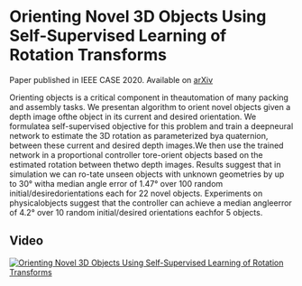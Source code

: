 # Orienting Novel 3D Objects Using Self-Supervised Learning of Rotation Transforms

Paper published in IEEE CASE 2020. Available on [arXiv](todo_publish)

Orienting objects is a critical component in theautomation of many packing and assembly tasks. We presentan algorithm to orient novel objects given a depth image ofthe object in its current and desired orientation. We formulatea self-supervised objective for this problem and train a deepneural network to estimate the 3D rotation as parameterized bya quaternion, between these current and desired depth images.We then use the trained network in a proportional controller tore-orient objects based on the estimated rotation between thetwo depth images. Results suggest that in simulation we can ro-tate unseen objects with unknown geometries by up to 30° witha median angle error of 1.47° over 100 random initial/desiredorientations each for 22 novel objects. Experiments on physicalobjects suggest that the controller can achieve a median angleerror of 4.2° over 10 random initial/desired orientations eachfor 5 objects.

## Video

[![Orienting Novel 3D Objects Using Self-Supervised Learning of Rotation Transforms](https://img.youtube.com/vi/nij_JgNP1qw/0.jpg)](https://www.youtube.com/watch?v=nij_JgNP1qw "CASE 2020: Orienting Novel 3D Objects Using Self-Supervised Learning of Rotation Transforms")
